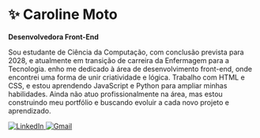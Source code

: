 # ✨ Caroline Moto

**Desenvolvedora Front-End**

Sou estudante de Ciência da Computação, com conclusão prevista para 2028, e atualmente em transição de carreira da Enfermagem para a Tecnologia. enho me dedicado à área de desenvolvimento front-end, onde encontrei uma forma de unir criatividade e lógica. Trabalho com HTML e CSS, e estou aprendendo JavaScript e Python para ampliar minhas habilidades. Ainda não atuo profissionalmente na área, mas estou construindo meu portfólio e buscando evoluir a cada novo projeto e aprendizado.

<p align="left">
    <a href="https://www.linkedin.com/in/dev-caroline-moto/">
        <img 
            alt="LinkedIn" 
            title="Conecte-se" 
            src="https://img.shields.io/badge/LinkedIn-blue?style=for-the-badge&logo=linkedin&logoColor=white"/>
    </a>
    <a href="mailto:carolinesmoto@gmail.com" target="_blank">
        <img 
            alt="Gmail" 
            title="Envie-me um e-mail" 
            src="https://img.shields.io/badge/Gmail-red?style=for-the-badge&logo=gmail&logoColor=white"/>
    </a> 